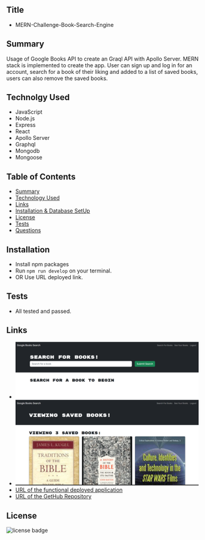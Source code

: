 ## Title

- MERN-Challenge-Book-Search-Engine

## Summary

Usage of Google Books API to create an Graql API with Apollo Server. MERN stack is implemented to create the app. User can sign up and log in for an account, search for a book of their liking and added to a list of saved books, users can also remove the saved books.

## Technolgy Used

- JavaScript
- Node.js
- Express
- React
- Apollo Server
- Graphql
- Mongodb
- Mongoose

## Table of Contents

- [Summary](#Summary)
- [Technology Used](#Technolgy)
- [Links](#Links)
- [Installation & Database SetUp](#Installation)
- [License](#license)
- [Tests](#tests)
- [Questions](#questions)

## Installation

- Install npm packages
- Run `npm run develop` on your terminal.
- OR Use URL deployed link.

## Tests

- All tested and passed.

## Links

- ![Search Book Page](./Assets/Search-BookPage.png)
- ![Saved Book Page](./Assets/Saved-BookPage.png)
- [URL of the functional deployed application]()
- [URL of the GetHub Repository](https://github.com/Tesfa8186/MERN-Book-Serach-Engine)

## License

![license badge](https://img.shields.io/badge/license-MIT-brightgreen)
